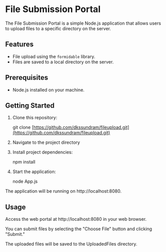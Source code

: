 # File Submission Portal

The File Submission Portal is a simple Node.js application that allows users to upload files to a specific directory on the server.

## Features

- File upload using the `formidable` library.
- Files are saved to a local directory on the server.

## Prerequisites

- Node.js installed on your machine.

## Getting Started

1. Clone this repository:
   
   git clone [https://github.com/dkssundram/fileupload.git](https://github.com/dkssundram/fileupload.git)
2. Navigate to the project directory

4. Install project dependencies:
   
   npm install
5. Start the application:
   
   node App.js

The application will be running on http://localhost:8080.

## Usage
Access the web portal at http://localhost:8080 in your web browser.

You can submit files by selecting the "Choose File" button and clicking "Submit."

The uploaded files will be saved to the UploadedFiles directory.


